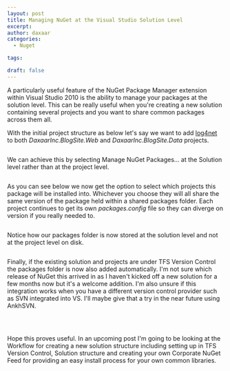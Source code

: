 ```yaml
---
layout: post
title: Managing NuGet at the Visual Studio Solution Level
excerpt: 
author: daxaar
categories:
  - Nuget

tags:

draft: false
---
```

A particularly useful feature of the NuGet Package Manager extension within Visual Studio 2010 is the ability to manage your packages at the solution level.  This can be really useful when you're creating a new solution containing several projects and you want to share common packages across them all.

With the initial project structure as below let's say we want to add <a href="http://logging.apache.org/log4net/">log4net</a> to both <em>DaxaarInc.BlogSite.Web</em> and <em>DaxaarInc.BlogSite.Data</em> projects.

<img src="http://frozenorange.files.wordpress.com/2011/10/101211_1810_managingnug1.png" alt="" />

We can achieve this by selecting Manage NuGet Packages… at the Solution level rather than at the project level.

<img src="http://frozenorange.files.wordpress.com/2011/10/101211_1810_managingnug2.png" alt="" />

As you can see below we now get the option to select which projects this package will be installed into.  Whichever you choose they will all share the same version of the package held within a shared packages folder.  Each project continues to get its own <em>packages.config</em> file so they can diverge on version if you really needed to.

<img src="http://frozenorange.files.wordpress.com/2011/10/101211_1810_managingnug3.png" alt="" />

Notice how our packages folder is now stored at the solution level and not at the project level on disk.

<img src="http://frozenorange.files.wordpress.com/2011/10/101211_1810_managingnug4.png" alt="" />

Finally, if the existing solution and projects are under TFS Version Control the packages folder is now also added automatically.  I'm not sure which release of NuGet this arrived in as I haven't kicked off a new solution for a few months now but it's a welcome addition.  I'm also unsure if this integration works when you have a different version control provider such as SVN integrated into VS.  I'll maybe give that a try in the near future using AnkhSVN.

<img src="http://frozenorange.files.wordpress.com/2011/10/101211_1810_managingnug5.png" alt="" />

 

Hope this proves useful.  In an upcoming post I'm going to be looking at the Workflow for creating a new solution structure including setting up in TFS Version Control, Solution structure and creating your own Corporate NuGet Feed for providing an easy install process for your own common libraries.
